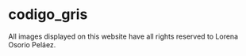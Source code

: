 # codigo_gris

All images displayed on this website have all rights reserved to Lorena Osorio Peláez.